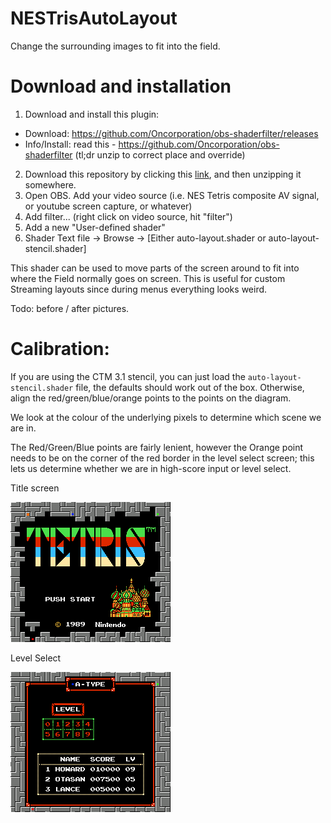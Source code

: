 # NESTrisAutoLayout
Change the surrounding images to fit into the field.

# Download and installation
1) Download and install this plugin:
* Download: https://github.com/Oncorporation/obs-shaderfilter/releases
* Info/Install: read this - https://github.com/Oncorporation/obs-shaderfilter (tl;dr unzip to correct place and override)
2) Download this repository by clicking this [link](https://github.com/alex-ong/NESTrisAutoLayout/archive/master.zip), and then unzipping it somewhere.
3) Open OBS. Add your video source (i.e. NES Tetris composite AV signal, or youtube screen capture, or whatever)
3) Add filter... (right click on video source, hit "filter")
5) Add a new "User-defined shader"
6) Shader Text file -> Browse -> [Either auto-layout.shader or auto-layout-stencil.shader]


This shader can be used to move parts of the screen around to fit into where the Field normally goes on screen.
This is useful for custom Streaming layouts since during menus everything looks weird.

Todo: before / after pictures.


# Calibration:

If you are using the CTM 3.1 stencil, you can just load the `auto-layout-stencil.shader` file, the defaults should work out of the box.
Otherwise, align the red/green/blue/orange points to the points on the diagram. 

We look at the colour of the underlying pixels to determine which scene we are in. 

The Red/Green/Blue points are fairly lenient, however the Orange point needs to be on the corner
of the red border in the level select screen; this lets us determine whether we are in high-score input or level select.

Title screen

![one](https://raw.githubusercontent.com/alex-ong/NESTrisAutoLayout/master/Markers.png)


Level Select


![two](https://raw.githubusercontent.com/alex-ong/NESTrisAutoLayout/master/markers2.png)
